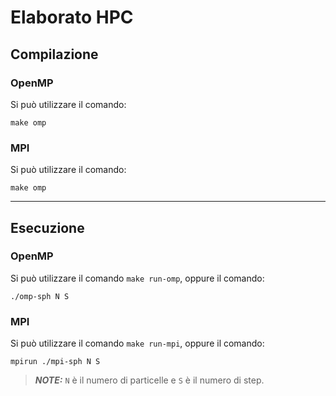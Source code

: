 # Elaborato HPC

## Compilazione

### OpenMP

Si può utilizzare il comando:

```
make omp
```

### MPI

Si può utilizzare il comando:

```
make omp
```

---

## Esecuzione

### OpenMP

Si può utilizzare il comando `make run-omp`, oppure il comando:

```
./omp-sph N S
```

### MPI

Si può utilizzare il comando `make run-mpi`, oppure il comando:

```
mpirun ./mpi-sph N S
```

> **_NOTE:_** `N` è il numero di particelle e `S` è il numero di step.
